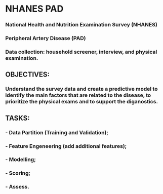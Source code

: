 # NHANES PAD
### National Health and Nutrition Examination Survey (NHANES)            
### Peripheral Artery Disease (PAD)                                   
### Data collection: household screener, interview, and physical examination.
## OBJECTIVES: 														        
###  Understand the survey data and create a predictive model to identify the main factors that are related to the disease, to prioritize the physical exams and to support the diganostics.
## TASKS:  
### - Data Partition (Training and Validation);
### - Feature Engeneering (add additional features); 
### - Modelling; 
### - Scoring;
###  - Assess. 
